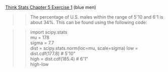 [Think Stats Chapter 5 Exercise 1](http://greenteapress.com/thinkstats2/html/thinkstats2006.html#toc50) (blue men)

>> The percentage of U.S. males within the range of 5'10 and 6'1 is about 34%.  This can be found using the following code:

>> import scipy.stats  
mu = 178  
sigma = 7.7  
dist = scipy.stats.norm(loc=mu, scale=sigma)
low = dist.cdf(177.8)    # 5'10"  
high = dist.cdf(185.4)   # 6'1"  
high-low  
